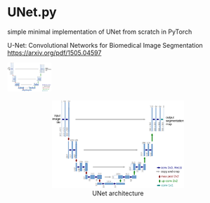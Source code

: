 # UNet.py
simple minimal implementation of UNet from scratch in PyTorch

U-Net: Convolutional Networks for Biomedical Image Segmentation
https://arxiv.org/pdf/1505.04597

<img src="https://raw.githubusercontent.com/eisbetterthanpi/UNet/main/resources/unet.png" width="100"/>

<div align="center">
  <div>&nbsp;</div>
  <img src="resources/unet.png" width="300"/>
  <div align="center">UNet architecture</div>
</div>


